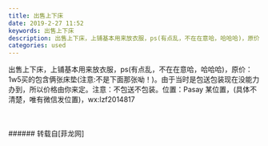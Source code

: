 ```yaml
---
title: 出售上下床
date: 2019-2-27 11:52
keywords: 出售上下床
description: 出售上下床，上铺基本用来放衣服，ps(有点乱，不在在意哈，哈哈哈)，原价：1w5买的包含俩张床垫(注意:不是下面那张呦！)。由于当时是包送包装现在没能力办到，所以价格由你来定。注意️：不包送不包装。位置：Pasay 某位置，(具体不清楚，唯有微信发位置)，wx:lzf2014817
categories: used
---
```

<td class="t_f" id="postmessage_3121369">

出售上下床，上铺基本用来放衣服，ps(有点乱，不在在意哈，哈哈哈)，原价：1w5买的包含俩张床垫(注意:不是下面那张呦！)。由于当时是包送包装现在没能力办到，所以价格由你来定。注意️：不包送不包装。位置：Pasay 某位置，(具体不清楚，唯有微信发位置)，wx:lzf2014817<br/>
<img alt="" border="0" class="zoom" data-cf-modified-33adaf3f4e7f6203463e2a9c-="" file="http://www.flw.ph/data/appbyme/upload/image/201902/27/AU2Bvyl5k7tb.jpg" id="aimg_fy0Pm" lazyloadthumb="1" onclick="" onmouseover="" src="http://www.flw.ph/data/appbyme/upload/image/201902/27/AU2Bvyl5k7tb.jpg"/><br/>
<br/>
<img alt="" border="0" class="zoom" data-cf-modified-33adaf3f4e7f6203463e2a9c-="" file="http://www.flw.ph/data/appbyme/upload/image/201902/27/sTeM2becGJJE.jpg" id="aimg_xgrsU" lazyloadthumb="1" onclick="" onmouseover="" src="http://www.flw.ph/data/appbyme/upload/image/201902/27/sTeM2becGJJE.jpg"/><br/>
<br/>
</td>
###### 转载自[菲龙网]